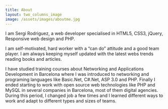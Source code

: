 ```yaml
---
title: About
layout: two_columns_image
image: /assets/images/aboutme.jpg
---
```


I am Sergi Rodriguez, a web developer specialised in HTML5, CSS3, jQuery, Responsive web design and PHP.

I am self-motivated, hard worker with a “can do” attitude and a good team player. I am always keeping myself updated with the latest webs trends reading books and articles.

I have studied training courses about Networking and Applications Development in Barcelona where I was introduced to networking and programing languages like Basic.Net, C#.Net, ASP 3.0 and PHP.
Finally I ended starting to work with open source web technologies like PHP and MySQL in several companies in Barcelona, most of them digital agencies. During this period, I changed job a few times and I learned different ways to work and adapt to different types and sizes of teams.
